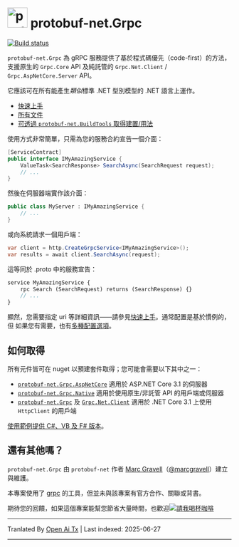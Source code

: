 # <img src="https://protogen.marcgravell.com/images/protobuf-net.svg" alt="protobuf-net logo" width="45" height="45"> protobuf-net.Grpc

[![Build status](https://ci.appveyor.com/api/projects/status/en9i5mp471ci6ip3/branch/main?svg=true)](https://ci.appveyor.com/project/StackExchange/protobuf-net-grpc/branch/main)

`protobuf-net.Grpc` 為 gRPC 服務提供了基於程式碼優先（code-first）的方法，支援原生的 `Grpc.Core` API 及純託管的 `Grpc.Net.Client` / `Grpc.AspNetCore.Server` API。

它應該可在所有能產生*類似*標準 .NET 型別模型的 .NET 語言上運作。

- [快速上手](https://protobuf-net.github.io/protobuf-net.Grpc/gettingstarted)
- [所有文件](https://protobuf-net.github.io/protobuf-net.Grpc/)
- [可透過 `protobuf-net.BuildTools` 取得建置/用法](https://protobuf-net.github.io/protobuf-net/build_tools)

使用方式非常簡單，只需為您的服務合約宣告一個介面：

``` c#
[ServiceContract]
public interface IMyAmazingService {
    ValueTask<SearchResponse> SearchAsync(SearchRequest request);
    // ...
}
```

然後在伺服器端實作該介面：

``` c#
public class MyServer : IMyAmazingService {
    // ...
}
```

或向系統請求一個用戶端：

``` c#
var client = http.CreateGrpcService<IMyAmazingService>();
var results = await client.SearchAsync(request);
```

這等同於 .proto 中的服務宣告：

``` proto
service MyAmazingService {
    rpc Search (SearchRequest) returns (SearchResponse) {}
	// ...
}
```

顯然，您需要指定 uri 等詳細資訊——請參見[快速上手](https://protobuf-net.github.io/protobuf-net.Grpc/gettingstarted)。通常配置是基於慣例的，但
如果您有需要，也有[多種配置選項](https://protobuf-net.github.io/protobuf-net.Grpc/configuration)。

## 如何取得

所有元件皆可在 nuget 以預建套件取得；您可能會需要以下其中之一：

- [`protobuf-net.Grpc.AspNetCore`](https://www.nuget.org/packages/protobuf-net.Grpc.AspNetCore) 適用於 ASP.NET Core 3.1 的伺服器
- [`protobuf-net.Grpc.Native`](https://www.nuget.org/packages/protobuf-net.Grpc.Native) 適用於使用原生/非託管 API 的用戶端或伺服器
- [`protobuf-net.Grpc`](https://www.nuget.org/packages/protobuf-net.Grpc) 及 [`Grpc.Net.Client`](https://www.nuget.org/packages/Grpc.Net.Client/) 適用於 .NET Core 3.1 上使用 `HttpClient` 的用戶端

[使用範例提供 C#、VB 及 F# 版本](https://github.com/protobuf-net/protobuf-net.Grpc/tree/main/examples/pb-net-grpc)。

## 還有其他嗎？

`protobuf-net.Grpc` 由 `protobuf-net` 作者 [Marc Gravell](https://github.com/mgravell)（[@marcgravell](https://twitter.com/marcgravell)）建立與維護。

本專案使用了 [grpc](https://github.com/grpc/) 的工具，但並未與該專案有官方合作、關聯或背書。

期待您的回饋，如果這個專案能幫您節省大量時間，也歡迎[![請我喝杯咖啡](https://www.buymeacoffee.com/assets/img/custom_images/orange_img.png)](https://www.buymeacoffee.com/marcgravell)

---

Tranlated By [Open Ai Tx](https://github.com/OpenAiTx/OpenAiTx) | Last indexed: 2025-06-27

---